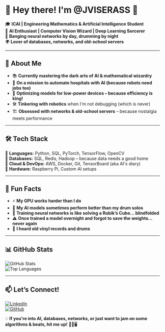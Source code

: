 # 👋 Hey there! I'm @JVISERASS 🚀  

🎓 **ICAI | Engineering Mathematics & Artificial Intelligence Student**  
🤖 **AI Enthusiast | Computer Vision Wizard | Deep Learning Sorcerer**  
🥁 **Banging neural networks by day, drumming by night**  
🌍 **Lover of databases, networks, and old-school servers**  

---

## 🧠 About Me  
- 📚 **Currently mastering the dark arts of AI & mathematical wizardry**  
- 🏥 **On a mission to automate hospitals with AI (because robots need jobs too)**  
- 🎯 **Optimizing models for low-power devices – because efficiency is king!**  
- 🛠️ **Tinkering with robotics** when I'm not debugging (which is never)  
- 🏗️ **Obsessed with networks & old-school servers** – because nostalgia meets performance  

---

## 🛠 Tech Stack  
🔹 **Languages:** Python, SQL, PyTorch, TensorFlow, OpenCV  
🔹 **Databases:** SQL, Redis, Hadoop – because data needs a good home  
🔹 **Cloud & DevOps:** AWS, Docker, Git, TensorBoard (aka AI's diary)  
🔹 **Hardware:** Raspberry Pi, Custom AI setups 

---

## 🤯 Fun Facts  
- ⚡ **My GPU works harder than I do**  
- 🎵 **My AI models sometimes perform better than my drum solos**  
- 🧩 **Training neural networks is like solving a Rubik’s Cube… blindfolded**  
- ⚠️ **Once trained a model overnight and forgot to save the weights… never again**  
- 🔌 **I hoard old vinyl records and drums**  

---

## 📊 GitHub Stats  
![GitHub Stats](https://github-readme-stats.vercel.app/api?username=JVISERASS&show_icons=true&theme=tokyonight)  
![Top Languages](https://github-readme-stats.vercel.app/api/top-langs/?username=JVISERASS&layout=compact&theme=tokyonight)  

---

## 📫 Let’s Connect!  
[![LinkedIn](https://img.shields.io/badge/LinkedIn-0077B5?style=for-the-badge&logo=linkedin&logoColor=white)](https://www.linkedin.com/in/javier-viseras-comín-7b95a7255)  
[![GitHub](https://img.shields.io/badge/GitHub-181717?style=for-the-badge&logo=github&logoColor=white)](https://github.com/JVISERASS)  

💡 **If you're into AI, databases, networks, or just want to jam on some algorithms & beats, hit me up!** 🚀🥁🖥️

